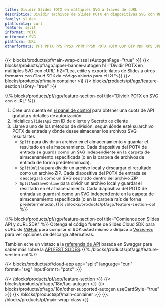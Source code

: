 ```yaml
---
title: Dividir Slides POTX en múltiples SVG a través de cURL
description: Dividir archivos de Slides POTX en diapositivas SVG con REST API y cURL SDK de código abierto
family: slides
platformtag: curl
feature: split
informat: POTX
outformat: SVG
platform: cURL
otherformats: PPT PPTX PPS PPSX PPTM PPSM POTX POTM ODP OTP PDF XPS JPEG PNG BMP TIFF HTML5 MD GIF XAML
---
```


{{< blocks/products/pf/main-wrap-class isAutogenPage="true" >}}
{{< blocks/products/pf/agp/upper-banner-autogen h1="Dividir POTX en múltiples SVG con cURL" h2="Lea, edite y exporte datos de Slides a otros formatos con Cloud SDK de código abierto para cURL">}}
{{< blocks/products/pf/main-container >}}
{{< blocks/products/pf/agp/feature-section isGrey="true" >}}

{{% blocks/products/pf/agp/feature-section-col title="Dividir POTX en SVG con cURL" %}}
1. Cree una cuenta en <a href="https://dashboard.aspose.cloud/">el panel de control</a> para obtener una cuota de API gratuita y detalles de autorización
1. Inicialice ```SlidesApi``` con ID de cliente y Secreto de cliente
1. Llame a uno de los métodos de división, según dónde esté su archivo POTX de entrada y dónde desee almacenar los archivos SVG resultantes
    - ```Split``` para dividir un archivo en el almacenamiento y guardar el resultado en el almacenamiento. Cada diapositiva del POTX de entrada se guarda como un SVG independiente en la carpeta de almacenamiento especificada (o en la carpeta de archivos de entrada de forma predeterminada).
    - ```SplitOnline``` para dividir un archivo local y descargar el resultado como un archivo ZIP. Cada diapositiva del POTX de entrada se descargará como un SVG separado dentro del archivo ZIP.
    - ```SplitAndSaveOnline``` para dividir un archivo local y guardar el resultado en el almacenamiento. Cada diapositiva del POTX de entrada se guardará como un SVG independiente en la carpeta de almacenamiento especificada (o en la carpeta raíz de forma predeterminada).
{{% /blocks/products/pf/agp/feature-section-col %}}

{{% blocks/products/pf/agp/feature-section-col title="Comience con Slides API y cURL SDK" %}}
Obtenga el código fuente de Slides Cloud SDK para cURL de [GitHub](https://github.com/aspose-slides-cloud/aspose-slides-cloud-curl) para compilar el SDK usted mismo o diríjase a [Versiones](https://releases.aspose.cloud/) para ver opciones de descarga alternativas.

También eche un vistazo a la [referencia de API](https://apireference.aspose.cloud/slides/) basada en Swagger para saber más sobre la [API REST SLIDES](https://products.aspose.cloud/slides/curl/).
{{% /blocks/products/pf/agp/feature-section-col %}}

{{< blocks/products/pf/cloud-app app="split" language="curl" format="svg" inputFormat="potx" >}}

{{< /blocks/products/pf/agp/feature-section >}}
{{< blocks/products/pf/agp/i18n/faq-autogen >}}
{{< blocks/products/pf/agp/i18n/other-supported-autogen useCardStyle="true" >}}
{{< /blocks/products/pf/main-container >}}
{{< /blocks/products/pf/main-wrap-class >}}